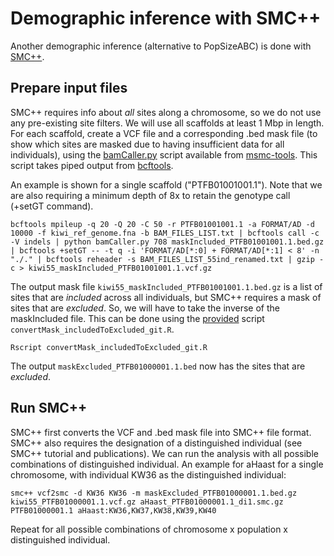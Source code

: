 # Demographic inference with SMC++

Another demographic inference (alternative to PopSizeABC) is done with [SMC++](https://github.com/popgenmethods/smcpp).

## Prepare input files

SMC++ requires info about *all* sites along a chromosome, so we do not use any pre-existing site filters. We will use all scaffolds at least 1 Mbp in length. For each scaffold, create a VCF file and a corresponding .bed mask file (to show which sites are masked due to having insufficient data for all individuals), using the [bamCaller.py](https://github.com/stschiff/msmc-tools/blob/master/bamCaller.py) script available from [msmc-tools](https://github.com/stschiff/msmc-tools). This script takes piped output from [bcftools](https://samtools.github.io/bcftools/). 

An example is shown for a single scaffold ("PTFB01001001.1"). Note that we are also requiring a minimum depth of 8x to retain the genotype call (+setGT command).

```
bcftools mpileup -q 20 -Q 20 -C 50 -r PTFB01001001.1 -a FORMAT/AD -d 10000 -f kiwi_ref_genome.fna -b BAM_FILES_LIST.txt | bcftools call -c -V indels | python bamCaller.py 708 maskIncluded_PTFB01001001.1.bed.gz | bcftools +setGT -- -t q -i 'FORMAT/AD[*:0] + FORMAT/AD[*:1] < 8' -n "./." | bcftools reheader -s BAM_FILES_LIST_55ind_renamed.txt | gzip -c > kiwi55_maskIncluded_PTFB01001001.1.vcf.gz
```

The output mask file ```kiwi55_maskIncluded_PTFB01001001.1.bed.gz``` is a list of sites that are *included* across all individuals, but SMC++ requires a mask of sites that are *excluded*. So, we will have to take the inverse of the maskIncluded file. This can be done using the [provided](https://github.com/jordanbemmels/kiwi-holocene/blob/main/convertMask_includedToExcluded.R) script ```convertMask_includedToExcluded_git.R```.

```
Rscript convertMask_includedToExcluded_git.R
```

The output ```maskExcluded_PTFB01000001.1.bed``` now has the sites that are *excluded*.

## Run SMC++

SMC++ first converts the VCF and .bed mask file into SMC++ file format. SMC++ also requires the designation of a distinguished individual (see SMC++ tutorial and publications). We can run the analysis with all possible combinations of distinguished individual. An example for aHaast for a single chromosome, with individual KW36 as the distinguished individual:

```
smc++ vcf2smc -d KW36 KW36 -m maskExcluded_PTFB01000001.1.bed.gz kiwi55_PTFB01000001.1.vcf.gz aHaast_PTFB01000001.1_di1.smc.gz PTFB01000001.1 aHaast:KW36,KW37,KW38,KW39,KW40
```

Repeat for all possible combinations of chromosome x population x distinguished individual.

